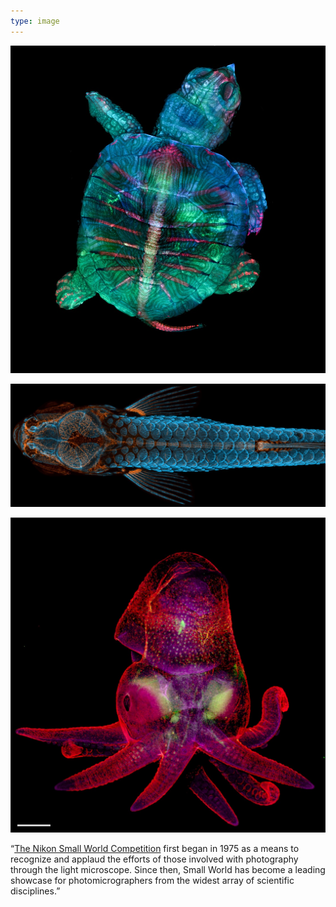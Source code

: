 ```yaml
---
type: image
---
```


![A colorful image from a light microscope: A fluorescent turtle embryo](/images/photomicrography/photomicrography_1.jpg)

![A colorful image from a light microscope: The dorsal view of bones and scales (blue) and lymphatic vessels (orange) in a juvenile zebrafish](/images/photomicrography/photomicrography_2.jpg)

![A colorful image from a light microscope: An octopus bimaculoides embryo](/images/photomicrography/photomicrography_3.jpg)

“[The Nikon Small World Competition](https://www.nikonsmallworld.com/) first began in 1975 as a means to recognize and applaud the efforts of those involved with photography through the light microscope. Since then, Small World has become a leading showcase for photomicrographers from the widest array of scientific disciplines.”